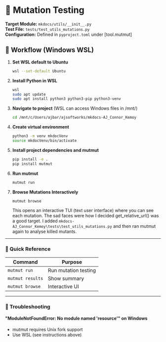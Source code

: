 # 🧬 Mutation Testing

**Target Module:** `mkdocs/utils/__init__.py`  
**Test File:** `tests/test_utils_mutations.py`  
**Configuration:** Defined in `pyproject.toml` under [tool.mutmut]  

## 🔧 Workflow (Windows WSL)

1.  **Set WSL default to Ubuntu**

    ```bash
    wsl --set-default Ubuntu
    ```

2.  **Install Python in WSL**

    ```bash
    wsl
    sudo apt update
    sudo apt install python3 python3-pip python3-venv
    ```

3.  **Navigate to project** (WSL can access Windows files in /mnt/)

    ```bash
    cd /mnt/c/Users/ajbar/ajsoftworks/mkdocs-AJ_Connor_Kemoy
    ```

4.  **Create virtual environment**

    ```bash
    python3 -m venv mkdocVenv
    source mkdocVenv/bin/activate
    ```

5.  **Install project dependencies and mutmut**

    ```bash
    pip install -e .
    pip install mutmut
    ```

6.  **Run mutmut**

    ```bash
    mutmut run
    ```

7.  **Browse Mutations Interactively**

    ```bash
    mutmut browse
    ```

    This opens an interactive TUI (text user interface) where you can see each mutation. The sad faces were how I decided get_relative_url() was a good target. I added `mkdocs-AJ_Connor_Kemoy\tests\test_utils_mutations.py` and then ran mutmut again to analyse killed mutants.

---

### 🎯 Quick Reference

 Command | Purpose
---------|---------
 `mutmut run` | Run mutation testing
 `mutmut results` | Show summary
 `mutmut browse` | Interactive UI

---

### 🐛 Troubleshooting

#### "ModuleNotFoundError: No module named 'resource'" on Windows

- mutmut requires Unix fork support
- Use WSL (see instructions above)
